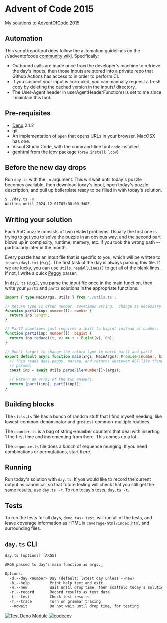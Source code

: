 # Advent of Code 2015

My solutions to [AdventOfCode 2015](https://adventofcode.com/2015)

## Automation

This script/repo/tool does follow the automation guidelines on the
/r/adventofcode [community wiki](https://www.reddit.com/r/adventofcode/wiki/faqs/automation). Specifically:

- Outbound calls are made once from the developer's machine to retrieve the
  day's inputs, then those inputs are stored into a private repo that
  Github Actions has access to in order to perform CI.
- If you suspect your input is corrupted, you can manually request a fresh
  copy by deleting the cached version in the inputs/ directory.
- The User-Agent header in userAgentHeaderFunction() is set to me since I
  maintain this tool.

## Pre-requisites

- [Deno](https://deno.com/) 2.1.2
- git
- An implementation of `open` that opens URLs in your browser. MacOSX has one.
- Visual Studio Code, with the command-line tool `code` installed.
- genhtml from the [lcov](https://github.com/linux-test-project/lcov) package
  (`brew install lcov`)

## Before the new day drops

Run `day.ts` with the `-n` argument. This will wait until today's puzzle
becomes available, then download today's input, open today's puzzle
description, and pull up boilerplate ready to be filled in with today's
solution.

```sh
$ ./day.ts -n
Waiting until 2024-12-01T05:00:00.300Z
```

## Writing your solution

Each AoC puzzle consists of two related problems. Usually the first one is
trying to get you to solve the puzzle in an obvious way, and the second part
blows up in complexity, runtime, memory, etc. if you took the wrong path --
particularly later in the month.

Every puzzle has an input file that is specific to you, which will be written
to `inputs/day1.txt` (e.g.). The first task of the day is always parsing this
file. If we are lucky, you can use `Utils.readAllLines()` to get all of the
blank lines. If not, I write a quick [Peggy](https://peggyjs.org/) parser.

In `day1.ts` (e.g.), you parse the input file once in the main function, then
write your `part1` and `part2` solutions in the appropriate functions.

```ts
import { type MainArgs, Utils } from './utils.ts';

// Return type is often number, sometimes string.  Change as necessary.
function part1(inp: number[]): number {
  return inp.length;
}

// Part2 sometimes just requires a shift to bigint instead of number.
function part2(inp: number[]): bigint {
  return inp.reduce((t, v) => t + BigInt(v), 0n);
}

// Don't forget to change the return type to match part1 and part2
export default async function main(args: MainArgs): Promise<[number, bigint]> {
  // This reads day1.peggy, parses, and returns whatever AST-like thing you
  // parsed.
  const inp = await Utils.parseFile<number[]>(args);

  // Return an array of the two answers.
  return [part1(inp), part2(inp)];
}
```

## Building blocks

The `utils.ts` file has a bunch of random stuff that I find myself needing,
like lowest-common-denominator and greatest-common-multiple routines.

The `counter.ts` is a bag of string=>number counters that deal with inserting
1 the first time and incrementing from there. This comes up a lot.

The `sequence.ts` file does a _bunch_ of sequence munging. If you need
combinations or permutations, start there.

## Running

Run today's solution with `day.ts`. If you would like to record the current
output as canonical, so that future testing will check that you still get the
same results, use `day.ts -r`. To run today's tests, `day.ts -t`.

## Tests

To run the tests for all days, `deno task test`, will run all of the tests,
and leave coverage information as HTML in `coverage/html/index.html` and
surrounding files.

## `day.ts` CLI

```txt
day.ts [options] [ARGS]

ARGS passed to day's main function as args._

Options:
  -d,--day <number> Day (default: latest day unless --new)
  -h,--help         Print help text and exit
  -n,--new          Wait until drop time, then scaffold today's solution
  -r,--record       Record results as test data
  -t,--test         Check test results
  -T,--trace        Turn on grammar tracing
  --nowait          Do not wait until drop time, for testing
```

[![Test Deno Module](https://github.com/hildjj/AdventOfCode2024/actions/workflows/deno.yml/badge.svg)](https://github.com/hildjj/AdventOfCode2024/actions/workflows/deno.yml)
[![codecov](https://codecov.io/gh/hildjj/AdventOfCode2024/graph/badge.svg?token=B5VBNZ7BOF)](https://codecov.io/gh/hildjj/AdventOfCode2024)
